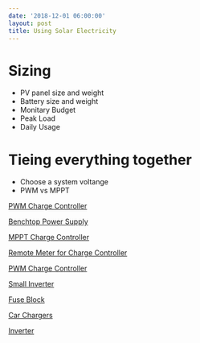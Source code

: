 ```yaml
---
date: '2018-12-01 06:00:00'
layout: post
title: Using Solar Electricity
---
```


# Sizing
* PV panel size and weight
* Battery size and weight
* Monitary Budget
* Peak Load
* Daily Usage

# Tieing everything together
* Choose a system voltange
* PWM vs MPPT

[PWM Charge Controller](https://www.amazon.com/gp/product/B00N4QPMW8/ref=as_li_tl?ie=UTF8&tag=annalisa144-20&camp=1789&creative=9325&linkCode=as2&creativeASIN=B00N4QPMW8&linkId=de885ea917a75c40f6b78442644c8a03)

[Benchtop Power Supply](https://www.amazon.com/gp/product/B00ZBCLJSY/ref=as_li_tl?ie=UTF8&tag=annalisa144-20&camp=1789&creative=9325&linkCode=as2&creativeASIN=B00ZBCLJSY&linkId=c1192f6a79410204ade8c1df609d1f97)

[MPPT Charge Controller](https://www.amazon.com/gp/product/B01CY6X2WU/ref=as_li_tl?ie=UTF8&tag=annalisa144-20&camp=1789&creative=9325&linkCode=as2&creativeASIN=B01CY6X2WU&linkId=e51a9e0bb1393ba0af7e94da30941d02)

[Remote Meter for Charge Controller](https://www.amazon.com/gp/product/B00YAB0UVO/ref=as_li_tl?ie=UTF8&tag=annalisa144-20&camp=1789&creative=9325&linkCode=as2&creativeASIN=B00YAB0UVO&linkId=3a4b6ebf80498756a4e7cf2202097715)

[PWM Charge Controller](https://www.amazon.com/gp/product/B00N4QPMW8/ref=as_li_tl?ie=UTF8&tag=annalisa144-20&camp=1789&creative=9325&linkCode=as2&creativeASIN=B00N4QPMW8&linkId=de885ea917a75c40f6b78442644c8a03)

[Small Inverter](https://www.amazon.com/gp/product/B00PLQNSU2/ref=as_li_tl?ie=UTF8&tag=annalisa144-20&camp=1789&creative=9325&linkCode=as2&creativeASIN=B00PLQNSU2&linkId=f94f087b8baa807762cac0bc510df428)

[Fuse Block](https://www.amazon.com/gp/product/B000K2ILJ0/ref=as_li_tl?ie=UTF8&tag=annalisa144-20&camp=1789&creative=9325&linkCode=as2&creativeASIN=B000K2ILJ0&linkId=da99cd4dc6b839570d4e5a74d02f8455)

[Car Chargers](https://www.amazon.com/gp/product/B005I56RM2/ref=as_li_tl?ie=UTF8&tag=annalisa144-20&camp=1789&creative=9325&linkCode=as2&creativeASIN=B005I56RM2&linkId=b8843bffdc80849436360a6b9b62eeba)


[Inverter](https://www.amazon.com/gp/product/B0131L8NLM/ref=as_li_tl?ie=UTF8&tag=annalisa144-20&camp=1789&creative=9325&linkCode=as2&creativeASIN=B0131L8NLM&linkId=6bb08826365351ac945b6b099266d097)

